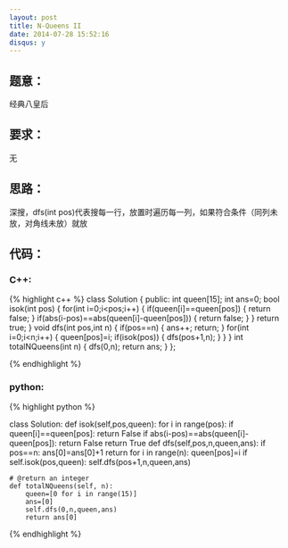 ```yaml
---
layout: post
title: N-Queens II
date: 2014-07-28 15:52:16
disqus: y
---
```


## 题意：
经典八皇后

## 要求：
无

## 思路：
深搜，dfs(int pos)代表搜每一行，放置时遍历每一列，如果符合条件（同列未放，对角线未放）就放

## 代码：

### C++:

{% highlight c++ %}
class Solution {
public:
    int queen[15];
    int ans=0;
    bool isok(int pos)
    {
        for(int i=0;i<pos;i++)
        {
            if(queen[i]==queen[pos])
            {
                return false;
            }
            if(abs(i-pos)==abs(queen[i]-queen[pos]))
            {
                return false;
            }
        }
        return true;
    }
    void dfs(int pos,int n)
    {
        if(pos==n)
        {
            ans++;
            return;
        }
        for(int i=0;i<n;i++)
        {
            queen[pos]=i;
            if(isok(pos))
            {
                dfs(pos+1,n);
            }
        }
    }
    int totalNQueens(int n) {
        dfs(0,n);
        return ans;
    }
};


 {% endhighlight %}
### python:

{% highlight python %}

class Solution:
    def isok(self,pos,queen):
        for i in range(pos):
            if queen[i]==queen[pos]:
                return False
            if abs(i-pos)==abs(queen[i]-queen[pos]):
                return False
        return True
    def dfs(self,pos,n,queen,ans):
        if pos==n:
            ans[0]=ans[0]+1
            return 
        for i in range(n):
            queen[pos]=i
            if self.isok(pos,queen):
                self.dfs(pos+1,n,queen,ans)
    
    # @return an integer
    def totalNQueens(self, n):
        queen=[0 for i in range(15)]
        ans=[0]
        self.dfs(0,n,queen,ans)
        return ans[0]
 {% endhighlight %}
